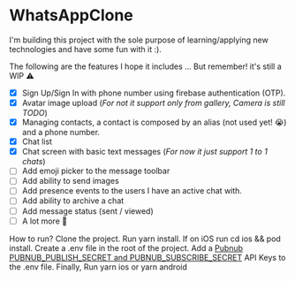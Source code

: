 # WhatsAppClone

I'm building this project with the sole purpose of learning/applying new technologies and have some fun with it :).

The following are the features I hope it includes ... But remember! it's still a WIP ⚠

- [x] Sign Up/Sign In with phone number using firebase authentication (OTP).
- [x] Avatar image upload (_For not it support only from gallery, Camera is still TODO_)
- [x] Managing contacts, a contact is composed by an alias (not used yet! 😭) and a phone number.
- [x] Chat list
- [x] Chat screen with basic text messages (_For now it just support 1 to 1 chats_)
- [ ] Add emoji picker to the message toolbar
- [ ] Add ability to send images
- [ ] Add presence events to the users I have an active chat with.
- [ ] Add ability to archive a chat
- [ ] Add message status (sent / viewed)
- [ ] A lot more 🙈

How to run?
Clone the project.
Run yarn install. If on iOS run cd ios && pod install.
Create a .env file in the root of the project.
Add a [Pubnub PUBNUB_PUBLISH_SECRET and PUBNUB_SUBSCRIBE_SECRET](https://www.pubnub.com/) API Keys to the .env file.
Finally, Run yarn ios or yarn android
